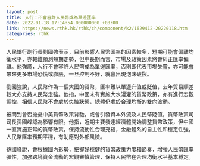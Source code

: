 ```yaml
---
layout: post
title: 人行：不會容許人民幣成為單邊匯率
date: 2022-01-18 17:14:54.000000000 +08:00
link: https://news.rthk.hk/rthk/ch/component/k2/1629412-20220118.htm
categories: rthk
---
```


人民銀行副行長劉國強表示，目前影響人民幣匯率的因素較多，短期可能會偏離均衡水平，亦較難預測短期走勢，但中長期而言，市場及政策因素將會糾正匯率偏離。他強調，人行不會容許人民幣成為單邊匯率，否則即代表市場失靈，亦可能會帶來更多市場恐慌或膨脹，一旦控制不好，就會出現泡沫破裂。

劉國強說，人民幣作為一個大國的貨幣，匯率難以單邊升值或貶值，去年貿易順差較大亦支持人民幣走強。他指，中國未有實施大水漫灌的貨幣政策，亦有進行宏觀調控，相信人民幣不會處於失控狀態，總體仍處於合理均衡的雙向波動。

被問到會否擔憂中美貨幣政策背馳，或會引發資本外流及人民幣貶值，貨幣政策司司長孫國峰認為影響有限。他指，近期主要發達經濟體開始調整貨幣政策，但中國一直實施正常的貨幣政策，保持流動性合理充裕，金融體系的自主性和穩定性強，人民幣匯率預期平穩，有助應對外部風險。

孫國峰說，會根據國內形勢，把握好穩健的貨幣政策力度和節奏，增強人民幣匯率彈性，加強跨境資金流動的宏觀審慎管理，保持人民幣在合理均衡水平基本穩定。
